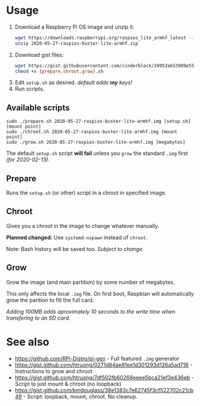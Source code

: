 # Usage

1. Download a Raspberry Pi OS image and unzip it: 
   ```bash
   wget https://downloads.raspberrypi.org/raspios_lite_armhf_latest --trust-server-names --timestamping --quiet
   unzip 2020-05-27-raspios-buster-lite-armhf.zip
   ```
2. Download gist files:
   ```bash
   wget https://gist.githubusercontent.com/cinderblock/20952a653989e55f8a7770a0ca2348a8/raw/{prepare,chroot,grow,setup}.sh --timestamping --quiet
   chmod +x {prepare,chroot,grow}.sh
   ```
3. Edit `setup.sh` as desired. *default adds **my** keys!*
4. Run scripts.

## Available scripts

```
sudo ./prepare.sh 2020-05-27-raspios-buster-lite-armhf.img [setup.sh] [mount point]
sudo ./chroot.sh 2020-05-27-raspios-buster-lite-armhf.img [mount point]
sudo ./grow.sh 2020-05-27-raspios-buster-lite-armhf.img [megabytes]
```

The default `setup.sh` script **will fail** unless you `grow` the standard `.img` first *(for 2020-02-13)*.

## Prepare

Runs the `setup.sh` (or other) script in a chroot in specified image.

## Chroot

Gives you a chroot in the image to change whatever manually.

**Planned changed:** Use `systemd-nspawn` instead of `chroot`.

Note: Bash history will be saved too. *Subject to change.*

## Grow

Grow the image (and main partition) by some number of megabytes.

This only affects the local `.img` file. On first boot, Raspbian will automatically grow the parition to fill the full card.

*Adding 100MB adds aproximately 10 seconds to the write time when transfering to an SD card.*

# See also

- https://github.com/RPi-Distro/pi-gen - Full featured `.img` generator
- https://gist.github.com/htruong/0271d84ae81ee1d301293d126a5ad716 - Instructions to grow and chroot
- https://gist.github.com/htruong/7df502fb60268eeee5bca21ef3e436eb - Script to just mount & chroot (no loopback)
- https://gist.github.com/kmdouglass/38e1383c7e62745f3cf522702c21cb49 - Script: loopback, mount, chroot. No cleanup.
